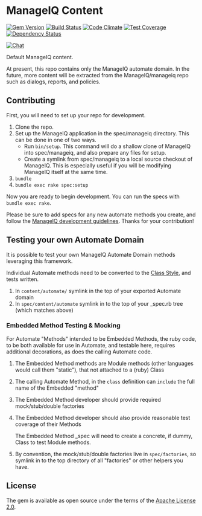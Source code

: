 # ManageIQ Content

[![Gem Version](https://badge.fury.io/rb/manageiq-content.svg)](http://badge.fury.io/rb/manageiq-content)
[![Build Status](https://travis-ci.org/ManageIQ/manageiq-content.svg)](https://travis-ci.org/ManageIQ/manageiq-content)
[![Code Climate](https://codeclimate.com/github/ManageIQ/manageiq-content.svg)](https://codeclimate.com/github/ManageIQ/manageiq-content)
[![Test Coverage](https://codeclimate.com/github/ManageIQ/manageiq-content/badges/coverage.svg)](https://codeclimate.com/github/ManageIQ/manageiq-content/coverage)
[![Dependency Status](https://gemnasium.com/ManageIQ/manageiq-content.svg)](https://gemnasium.com/ManageIQ/manageiq-content)

[![Chat](https://badges.gitter.im/Join%20Chat.svg)](https://gitter.im/ManageIQ/manageiq/automate?utm_source=badge&utm_medium=badge&utm_campaign=pr-badge&utm_content=badge)

Default ManageIQ content.

At present, this repo contains only the ManageIQ automate domain.  In the future,
more content will be extracted from the ManageIQ/manageiq repo such as dialogs,
reports, and policies.

## Contributing

First, you will need to set up your repo for development.

1. Clone the repo.
2. Set up the ManageIQ application in the spec/manageiq directory.  This can be
   done in one of two ways.
   - Run `bin/setup`.  This command will do a shallow clone of ManageIQ into spec/manageiq,
     and also prepare any files for setup.
   - Create a symlink from spec/manageiq to a local source checkout of ManageIQ.
     This is especially useful if you will be modifying ManageIQ itself at the
     same time.
3. `bundle`
4. `bundle exec rake spec:setup`

Now you are ready to begin development.  You can run the specs with
`bundle exec rake`.

Please be sure to add specs for any new automate methods you create, and follow
the [ManageIQ development guidelines](https://github.com/ManageIQ/guides/blob/master/coding_style_and_standards.md).
Thanks for your contribution!

## Testing your own Automate Domain

It is possible to test your own ManageIQ Automate Domain methods leveraging this framework.

Individual Automate methods need to be converted to the [Class Style](https://github.com/ManageIQ/manageiq-content/issues/8), and
tests written.

1. In `content/automate/` symlink in the top of your exported Automate domain
2. In `spec/content/automate` symlink in to the top of your _spec.rb tree (which matches above)

### Embedded Method Testing & Mocking

For Automate "Methods" intended to be Embedded Methods, the ruby code, to be both available for use in
Automate, and testable here, requires additional decorations, as does the calling Automate code.

1. The Embedded Method methods are Module methods (other languages would call them "static"), that not
attached to a (ruby) Class
2. The calling Automate Method, in the `class` definition can `include` the full name of the Embedded "method"
3. The Embedded Method developer should provide required mock/stub/double factories
4. The Embedded Method developer should also provide reasonable test coverage of their Methods

   The Embedded Method _spec will need to create a concrete, if dummy, Class to test Module methods.
5. By convention, the mock/stub/double factories live in `spec/factories`, so symlink in to the top directory of
all "factories" or other helpers you have.


## License

The gem is available as open source under the terms of the [Apache License 2.0](LICENSE.txt).
